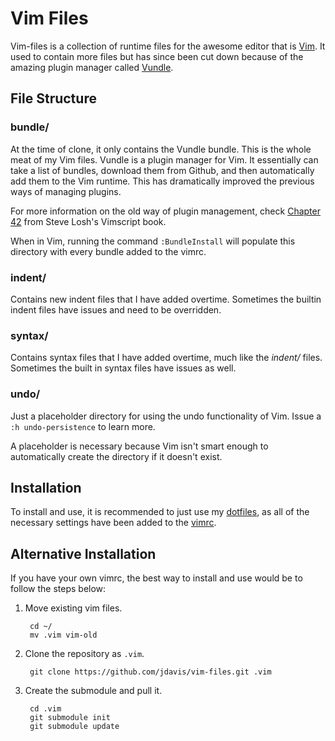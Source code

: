 Vim Files
=====================

Vim-files is a collection of runtime files for the awesome editor that is
[Vim][Vim]. It used to contain more files but has since been cut down because of
the amazing plugin manager called [Vundle][Vundle].

[Vim]: http://www.vim.org/
[Vundle]: https://github.com/gmarik/vundle

File Structure
--------------

### bundle/
At the time of clone, it only contains the Vundle bundle. This is the whole meat
of my Vim files. Vundle is a plugin manager for Vim. It essentially can take a
list of bundles, download them from Github, and then automatically add them to
the Vim runtime. This has dramatically improved the previous ways of managing
plugins.

For more information on the old way of plugin management, check
[Chapter 42][Plugins] from Steve Losh's Vimscript book.

When in Vim, running the command `:BundleInstall` will populate this directory
with every bundle added to the vimrc.


[Plugins]: http://learnvimscriptthehardway.stevelosh.com/chapters/42.html

### indent/
Contains new indent files that I have added overtime. Sometimes the builtin
indent files have issues and need to be overridden.

### syntax/
Contains syntax files that I have added overtime, much like the *indent/* files.
Sometimes the built in syntax files have issues as well.

### undo/
Just a placeholder directory for using the undo functionality of Vim. Issue a
`:h undo-persistence` to learn more.

A placeholder is necessary because Vim isn't smart enough to automatically
create the directory if it doesn't exist.

Installation
------------

To install and use, it is recommended to just use my [dotfiles](dotfiles), as
all of the necessary settings have been added to the [vimrc][vimrc].

[vimrc]: https://github.com/jdavis/dotfiles/blob/master/.vimrc

Alternative Installation
------------------------

If you have your own vimrc, the best way to install and use would be to follow
the steps below:

1. Move existing vim files.

        cd ~/
        mv .vim vim-old

2. Clone the repository as `.vim`.

        git clone https://github.com/jdavis/vim-files.git .vim

3. Create the submodule and pull it.

        cd .vim
        git submodule init
        git submodule update
